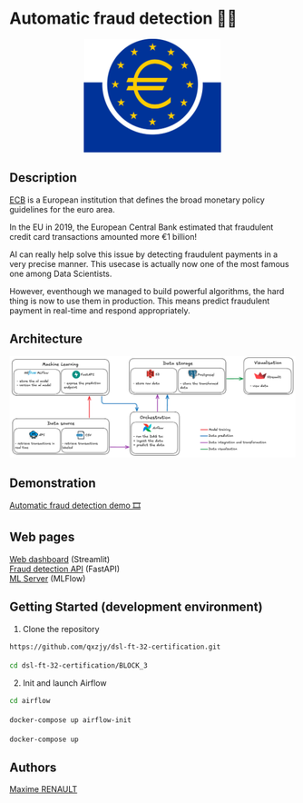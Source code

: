 # Automatic fraud detection 🥷🏻

<center><img src='./data/bce.png' height='200'></center>

## Description

[ECB](https://www.ecb.europa.eu/press/cardfraud/html/ecb.cardfraudreport202110~cac4c418e8.en.html) is a European institution that defines the broad monetary policy guidelines for the euro area.

In the EU in 2019, the European Central Bank estimated that fraudulent credit card transactions amounted more €1 billion!

AI can really help solve this issue by detecting fraudulent payments in a very precise manner. This usecase is actually now one of the most famous one among Data Scientists.

However, eventhough we managed to build powerful algorithms, the hard thing is now to use them in production. This means predict fraudulent payment in real-time and respond appropriately.

## Architecture

![architecture](data/architecture.png)

## Demonstration

[Automatic fraud detection demo 🎞️](https://share.vidyard.com/watch/MRVtHzgzC48WmrotJM4Ltg)

## Web pages

[Web dashboard](https://qxzjy-streamlit-fraud-detection.hf.space) (Streamlit)\
[Fraud detection API](https://qxzjy-fastapi-fraud-detection.hf.space/docs) (FastAPI) \
[ML Server](https://qxzjy-mlflow-server.hf.space/#/experiments/8) (MLFlow)

## Getting Started (development environment)

1. Clone the repository

```bash
https://github.com/qxzjy/dsl-ft-32-certification.git

cd dsl-ft-32-certification/BLOCK_3
```

2. Init and launch Airflow

```bash
cd airflow

docker-compose up airflow-init

docker-compose up
```

## Authors

[Maxime RENAULT](https://github.com/qxzjy)